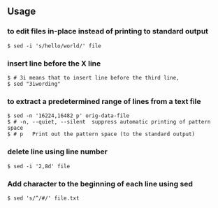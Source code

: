 ## Usage

### to edit files in-place instead of printing to standard output
```
$ sed -i 's/hello/world/' file
```

### insert line before the X line
```
$ # 3i means that to insert line before the third line, 
$ sed "3iwording" 
```

### to extract a predetermined range of lines from a text file
```
$ sed -n '16224,16482 p' orig-data-file
$ # -n, --quiet, --silent  suppress automatic printing of pattern space
$ # p   Print out the pattern space (to the standard output)
```

### delete line using line number
```
$ sed -i '2,8d' file
```

### Add character to the beginning of each line using sed 
```
$ sed 's/^/#/' file.txt
```
